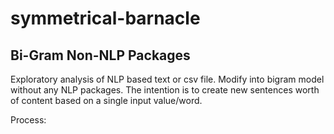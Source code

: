 # symmetrical-barnacle

## Bi-Gram Non-NLP Packages

Exploratory analysis of NLP based text or csv file. Modify into bigram model without any NLP packages. The intention is to create new sentences worth of content based on a single input value/word.

Process:


